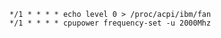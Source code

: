     */1 * * * * echo level 0 > /proc/acpi/ibm/fan 
    */1 * * * * cpupower frequency-set -u 2000Mhz
